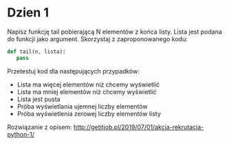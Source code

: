 # Dzien 1 

Napisz funkcję tail pobierającą N elementów z końca listy. Lista jest podana do funkcji jako argument. Skorzystaj z zaproponowanego kodu:

```python
def tail(n, lista):
   pass
```

Przetestuj kod dla następujących przypadków:
- Lista ma więcej elementów niż chcemy wyświetlić
- Lista ma mniej elementów niż chcemy wyświetlić
- Lista jest pusta
- Próba wyświetlania ujemnej liczby elementów
- Próba wyświetlenia zerowej liczby elementów listy

Rozwiązanie z opisem: http://getitjob.pl/2019/07/01/akcja-rekrutacja-python-1/